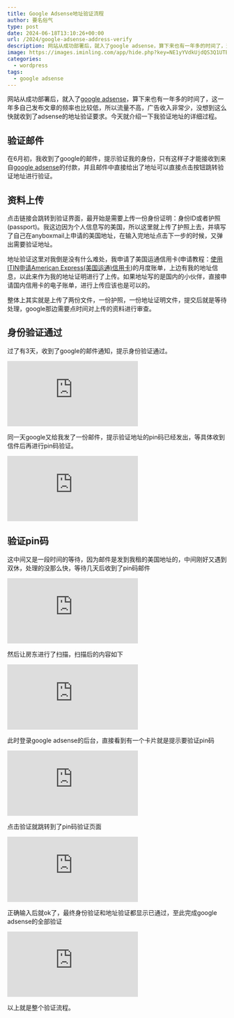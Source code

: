 ```yaml
---
title: Google Adsense地址验证流程
author: 要名俗气
type: post
date: 2024-06-18T13:10:26+00:00
url: /2024/google-adsense-address-verify
description: 网站从成功部署后，就入了google adsense，算下来也有一年多的时间了，这一年多自己发布文章的频率也比较低，所以流量不高，广告收入非常少，没想到这么快就收到了adsense的地址验证要求。今天就介绍一下我验证地址的详细过程。
image: https://images.iminling.com/app/hide.php?key=NE1yYVdkUjdQS3Q1UTBUODVkbW5zZ2NWcFVjY083SWV0RnI4Vnh2SVF3THJmY3REUE5UbGVIcHRTVCtPRmZEOEtqK0JEZTA9
categories:
  - wordpress
tags:
  - google adsense
---
```

网站从成功部署后，就入了[google adsense](https://adsense.google.com)，算下来也有一年多的时间了，这一年多自己发布文章的频率也比较低，所以流量不高，广告收入非常少，没想到这么快就收到了adsense的地址验证要求。今天就介绍一下我验证地址的详细过程。

## 验证邮件

在6月初，我收到了google的邮件，提示验证我的身份，只有这样子才能接收到来自[google adsense](https://adsense.google.com/)的付款，并且邮件中直接给出了地址可以直接点击按钮跳转验证地址进行验证。

## 资料上传

点击链接会跳转到验证界面，最开始是需要上传一份身份证明：身份ID或者护照(passport)。我这边因为个人信息写的美国，所以这里就上传了护照上去，并填写了自己在anyboxmail上申请的美国地址，在输入完地址点击下一步的时候，又弹出需要验证地址。

地址验证这里对我倒是没有什么难处，我申请了美国运通信用卡(申请教程：[使用ITIN申请American Express(美国运通)信用卡](https://www.iminling.com/2023/12/09/313.html "使用ITIN申请American Express(美国运通)信用卡"))的月度账单，上边有我的地址信息，以此来作为我的地址证明进行了上传。如果地址写的是国内的小伙伴，直接申请国内信用卡的电子账单，进行上传应该也是可以的。

整体上其实就是上传了两份文件，一份护照，一份地址证明文件，提交后就是等待处理，google那边需要点时间对上传的资料进行审查。

## 身份验证通过

过了有3天，收到了google的邮件通知，提示身份验证通过。

![adsense](https://images.iminling.com/app/hide.php?key=NmxWa3ZYY29Wbk9Oa3h5aDNHZVRmVFU5NHRSc21aWGMwbGgzQ3RUYWY0T0RWTGpZQTMvY0Rtais4UXNXUUV3SmxvRXpCS0k9)

同一天google又给我发了一份邮件，提示验证地址的pin码已经发出，等具体收到信件后再进行pin码验证。

![adsense pin](https://images.iminling.com/app/hide.php?key=Z3djd056bzRnNlRrM05Ob29LazBoRllDQmM5OVMybXNHbWJhVFJXdnlEOXdDWVVUNkR3aC81d1hjUmY3VlpRSTAzVlRyazA9)

## 验证pin码

这中间又是一段时间的等待，因为邮件是发到我租的美国地址的，中间刚好又遇到双休，处理的没那么快，等待几天后收到了pin码邮件

![adsense pin post](https://images.iminling.com/app/hide.php?key=S3cwNHpESWhZUndqVGtCL04xUFAwaTkyR1RVVEV2Nkg4b2I4Y0lMS2VDOEpDRHVOQnkxTVo4UXBrYXJpQjhaMm1LZzAvdXc9)

然后让房东进行了扫描，扫描后的内容如下

![adsense pin post scan](https://images.iminling.com/app/hide.php?key=b0xvQzNlRWRxYUFBcGVXOEpZaXRSdEN2QUZHN3Q0WFF5bjQ0ZkpsT2NlZzBEcXFNRzB1eW9oZzg5aUo3ZlYzUkFydENkSmc9)

此时登录google adsense的后台，直接看到有一个卡片就是提示要验证pin码

![adsense notice](https://images.iminling.com/app/hide.php?key=T24wall1TmY4Q3p2dk5UckVXKzFXK3ZRVVUwOVdOeXV4ZjNBejRFcXUva2h1YVZ2WW5hZURjUlo4T1F4ampoc2ozNWFzUHM9)

点击验证就跳转到了pin码验证页面

![adsense pin verify](https://images.iminling.com/app/hide.php?key=NjF0QnBxRmdkbUZmdlBtcG9tekZiRklEbStuQzc0MWtSS0tBSXE4ZDRGelpwZnVheTJSTC9ZODg2azdpWXhWKzdOajB5dm89)

正确输入后就ok了，最终身份验证和地址验证都显示已通过，至此完成google adsense的全部验证

![adsense verify pass](https://images.iminling.com/app/hide.php?key=TDQ4Z0dhSWhIeUhwM3FqZjlHWnc1djlacnFLSDZCUlFITGlsZEl1YUtkNGNmWFBaanNzcWErdU5aMDAyTlRkMDNXajNVSHc9)

以上就是整个验证流程。
